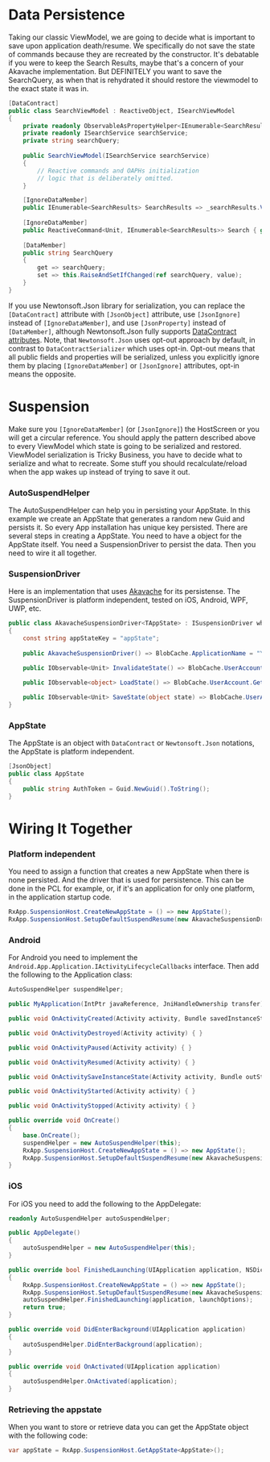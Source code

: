 # Data Persistence

Taking our classic ViewModel, we are going to decide what is important to save upon application death/resume. We specifically do not save the state of commands because they are recreated by the constructor. It's debatable if you were to keep the Search Results, maybe that's a concern of your Akavache implementation. But DEFINITELY you want to save the SearchQuery, as when that is rehydrated it should restore the viewmodel to the exact state it was in.

```cs
[DataContract]
public class SearchViewModel : ReactiveObject, ISearchViewModel
{
    private readonly ObservableAsPropertyHelper<IEnumerable<SearchResults>> _searchResults;
    private readonly ISearchService searchService;
    private string searchQuery;
    
    public SearchViewModel(ISearchService searchService) 
    { 
        // Reactive commands and OAPHs initialization 
        // logic that is deliberately omitted.     
    }

    [IgnoreDataMember]
    public IEnumerable<SearchResults> SearchResults => _searchResults.Value;
     
    [IgnoreDataMember]
    public ReactiveCommand<Unit, IEnumerable<SearchResults>> Search { get; }
    
    [DataMember]
    public string SearchQuery 
    {
        get => searchQuery;
        set => this.RaiseAndSetIfChanged(ref searchQuery, value);
    }
}
```

If you use Newtonsoft.Json library for serialization, you can replace the `[DataContract]` attribute with `[JsonObject]` attribute, use `[JsonIgnore]` instead of `[IgnoreDataMember]`, and use `[JsonProperty]` instead of `[DataMember]`, although Newtonsoft.Json fully supports [DataContract attributes](https://www.newtonsoft.com/json/help/html/DataContractAndDataMember.htm). Note, that `Newtonsoft.Json` uses opt-out approach by default, in contrast to `DataContractSerializer` which uses opt-in. Opt-out means that all public fields and properties will be serialized, unless you explicitly ignore them by placing `[IgnoreDataMember]` or `[JsonIgnore]` attributes, opt-in means the opposite.

# Suspension

Make sure you `[IgnoreDataMember]` (or `[JsonIgnore]`) the HostScreen or you will get a circular reference. You should apply the pattern described above to every ViewModel which state is going to be serialized and restored. ViewModel serialization is Tricky Business, you have to decide what to serialize and what to recreate. Some stuff you should recalculate/reload when the app wakes up instead of trying to save it out.

### AutoSuspendHelper

The AutoSuspendHelper can help you in persisting your AppState. In this example we create an AppState that generates a random new Guid and persists it. So every App installation has unique key persisted. There are several steps in creating a AppState. You need to have a object for the AppState itself. You need a SuspensionDriver to persist the data. Then you need to wire it all together.

### SuspensionDriver

Here is an implementation that uses [Akavache](https://github.com/reactiveui/Akavache) for its persistense. The SuspensionDriver is platform independent, tested on iOS, Android, WPF, UWP, etc. 

```cs
public class AkavacheSuspensionDriver<TAppState> : ISuspensionDriver where TAppState : class
{
    const string appStateKey = "appState";
  
    public AkavacheSuspensionDriver() => BlobCache.ApplicationName = "Your Application Name";

    public IObservable<Unit> InvalidateState() => BlobCache.UserAccount.InvalidateObject<TAppState>(appStateKey);
  
    public IObservable<object> LoadState() => BlobCache.UserAccount.GetObject<TAppState>(appStateKey);

    public IObservable<Unit> SaveState(object state) => BlobCache.UserAccount.InsertObject(appStateKey, (TAppState)state);
}
```

### AppState

The AppState is an object with `DataContract` or `Newtonsoft.Json` notations, the AppState is platform independent.

```cs
[JsonObject]
public class AppState
{
    public string AuthToken = Guid.NewGuid().ToString();
}
```

# Wiring It Together

### Platform independent

You need to assign a function that creates a new AppState when there is none persisted. And the driver that is used for persistence. This can be done in the PCL for example, or, if it's an application for only one platform, in the application startup code.

```cs
RxApp.SuspensionHost.CreateNewAppState = () => new AppState();
RxApp.SuspensionHost.SetupDefaultSuspendResume(new AkavacheSuspensionDriver<AppState>());
```

### Android

For Android you need to implement the `Android.App.Application.IActivityLifecycleCallbacks` interface. Then add the following to the Application class:

```cs
AutoSuspendHelper suspendHelper;

public MyApplication(IntPtr javaReference, JniHandleOwnership transfer) : base (javaReference, transfer) { }

public void OnActivityCreated(Activity activity, Bundle savedInstanceState) { }

public void OnActivityDestroyed(Activity activity) { }

public void OnActivityPaused(Activity activity) { }

public void OnActivityResumed(Activity activity) { }

public void OnActivitySaveInstanceState(Activity activity, Bundle outState) { }

public void OnActivityStarted(Activity activity) { }

public void OnActivityStopped(Activity activity) { }

public override void OnCreate()
{
    base.OnCreate();
    suspendHelper = new AutoSuspendHelper(this);
    RxApp.SuspensionHost.CreateNewAppState = () => new AppState();
    RxApp.SuspensionHost.SetupDefaultSuspendResume(new AkavacheSuspensionDriver<AppState>());
}
```

### iOS

For iOS you need to add the following to the AppDelegate:

```cs
readonly AutoSuspendHelper autoSuspendHelper;

public AppDelegate()
{
    autoSuspendHelper = new AutoSuspendHelper(this);
}

public override bool FinishedLaunching(UIApplication application, NSDictionary launchOptions)
{
    RxApp.SuspensionHost.CreateNewAppState = () => new AppState();
    RxApp.SuspensionHost.SetupDefaultSuspendResume(new AkavacheSuspensionDriver<AppState>());
    autoSuspendHelper.FinishedLaunching(application, launchOptions);
    return true;
}

public override void DidEnterBackground(UIApplication application)
{
    autoSuspendHelper.DidEnterBackground(application);
}

public override void OnActivated(UIApplication application)
{
    autoSuspendHelper.OnActivated(application);
}
```

### Retrieving the appstate

When you want to store or retrieve data you can get the AppState object with the following code:

```cs
var appState = RxApp.SuspensionHost.GetAppState<AppState>();
```
